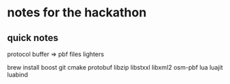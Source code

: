 # notes for the hackathon

## quick notes

protocol buffer => pbf files lighters

brew install boost git cmake protobuf libzip libstxxl libxml2 osm-pbf lua luajit luabind